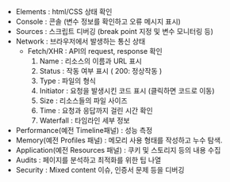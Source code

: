 - Elements : html/CSS 상태 확인
- Console : 콘솔 (변수 정보를 확인하고 오류 메시지 표시)
- Sources : 스크립트 디버깅 (break point 지정 및 변수 모니터링 등)
- Network : 브라우저에서 발생하는 통신 상태
	- Fetch/XHR : API의 request, response 확인
		1. Name : 리소스의 이름과 URL 표시
		2. Status : 작동 여부 표시 ( 200: 정상작동 )
		3. Type : 파일의 형식
		4. Initiator : 요청을 발생시킨 코드 표시 (클릭하면 코드로 이동)
		5. Size : 리소스들의 파일 사이즈
		6. Time : 요청과 응답까지 걸린 시간 확인
		7. Waterfall : 타임라인 세부 정보
- Performance(예전 Timeline패널) : 성능 측정
- Memory(예전 Profiles 패널) : 메모리 사용 형태를 작성하고 누수 탐색.
- Application(예전 Resources 패널) : 쿠키 및 스토리지 등의 내용 수집
- Audits : 페이지를 분석하고 최적화를 위한 팁 나열
- Security : Mixed content 이슈, 인증서 문제 등을 디버깅